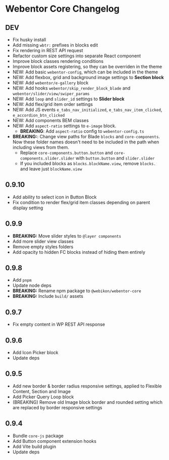 # Webentor Core Changelog

## DEV

- Fix husky install
- Add missing `wbtr:` prefixes in blocks edit
- Fix rendering in REST API request
- Refactor custom size settings into separate React component
- Improve block classes rendering conditions
- Improve block assets registering, so they can be overriden in the theme
- NEW: Add basic `webentor-config`, which can be included in the theme
- NEW: Add flexbox, grid and background image settings to **Section block**
- NEW: Add `webentor/e-gallery` block
- NEW: Add hooks `webentor/skip_render_block_blade` and `webentor/slider/view/swiper_params`
- NEW: Add `loop` and `slider_id` settings to **Slider block**
- NEW: Add flex/grid item order settings
- NEW: Add JS events `e_tabs_nav_initialized`, `e_tabs_nav_item_clicked`, `e_accordion_btn_clicked`
- NEW: Add components BEM classes
- NEW: Add `aspect-ratio` settings to `e-image` block.
  - **BREAKING**: Add `aspect-ratio` config to `webentor-config.ts`
- **BREAKING:**: Change view paths for Blade `blocks` and `core-components`. Now these folder names doesn't need to be included in the path when including views from them.
  - Replace `core-components.button.button` and `core-components.slider.slider` with `button.button` and `slider.slider`
  - If you included blocks as `blocks.blockName.view`, remove `blocks.` and leave just `blockName.view`

## 0.9.10

- Add ability to select icon in Button Block
- Fix condition to render flex/grid item classes depending on parent display setting

## 0.9.9

- **BREAKING:** Move slider styles to `@layer components`
- Add more slider view classes
- Remove empty styles folders
- Add opacity to hidden FC blocks instead of hiding them entirely

## 0.9.8

- Add `pnpm`
- Update node deps
- **BREAKING:** Rename npm package to `@webikon/webentor-core`
- **BREAKING:** Include `build/` assets

## 0.9.7

- Fix empty content in WP REST API response

## 0.9.6

- Add Icon Picker block
- Update deps

## 0.9.5

- Add new border & border radius responsive settings, applied to Flexible Content, Section and Image
- Add Picker Query Loop block
- (BREAKING) Remove old Image block border and rounded setting which are replaced by border responsive settings

## 0.9.4

- Bundle `core-js` package
- Add Button component extension hooks
- Add Vite build plugin
- Update deps
